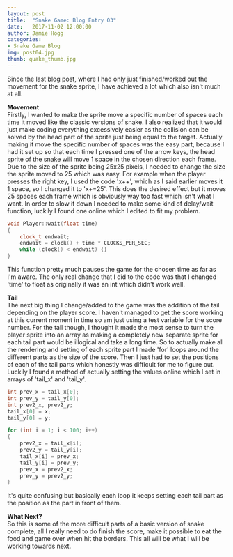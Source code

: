 ```yaml
---
layout: post
title:  "Snake Game: Blog Entry 03"
date:   2017-11-02 12:00:00
author: Jamie Hogg
categories: 
- Snake Game Blog
img: post04.jpg
thumb: quake_thumb.jpg
---
```

Since the last blog post, where I had only just finished/worked out the movement for the snake sprite, I have achieved a lot which also isn't much at all. 

<b>Movement</b><BR>
Firstly, I wanted to make the sprite move a specific number of spaces each time it moved like the classic versions of snake. I also realized that it would just make coding everything excessively easier as the collision can be solved by the head part of the sprite just being equal to the target. Actually making it move the specific number of spaces was the easy part, because I had it set up so that each time I pressed one of the arrow keys, the head sprite of the snake will move 1 space in the chosen direction each frame. Due to the size of the sprite being 25x25 pixels, I needed to change the size the sprite moved to 25 which was easy. 
For example when the player presses the right key, I used the code 'x++', which as I said earlier moves it 1 space, so I changed it to 'x+=25'. This does the desired effect but it moves 25 spaces each frame which is obviously way too fast which isn't what I want.
In order to slow it down I needed to make some kind of delay/wait function, luckily I found one online which I edited to fit my problem.

```C++
void Player::wait(float time)
{
	clock_t endwait;
	endwait = clock() + time * CLOCKS_PER_SEC;
	while (clock() < endwait) {}
}
 ```
 
This function pretty much pauses the game for the chosen time as far as I'm aware. The only real change that I did to the code was that I changed 'time' to float as originally it was an int which didn't work well.

<b>Tail</b><BR>
The next big thing I change/added to the game was the addition of the tail depending on the player score. I haven't managed to get the score working at this current moment in time so am just using a test variable for the score number. For the tail though, I thought it made the most sense to turn the player sprite into an array as making a completely new separate sprite for each tail part would be illogical and take a long time.
So to actually make all the rendering and setting of each sprite part I made 'for' loops around the different parts as the size of the score.
Then I just had to set the positions of each of the tail parts which honestly was difficult for me to figure out. Luckily I found a method of actually setting the values online which I set in arrays of 'tail_x' and 'tail_y'.
	
```C++
int prev_x = tail_x[0];
int prev_y = tail_y[0];
int prev2_x, prev2_y;
tail_x[0] = x;
tail_y[0] = y;

for (int i = 1; i < 100; i++)
{
	prev2_x = tail_x[i];
	prev2_y = tail_y[i];
	tail_x[i] = prev_x;
	tail_y[i] = prev_y;
	prev_x = prev2_x;
	prev_y = prev2_y;
}
```

It's quite confusing but basically each loop it keeps setting each tail part as the position as the part in front of them.

<b>What Next?</b><BR>
So this is some of the more difficult parts of a basic version of snake complete, all I really need to do finish the score, make it possible to eat the food and game over when hit the borders. This all will be what I will be working towards next.

